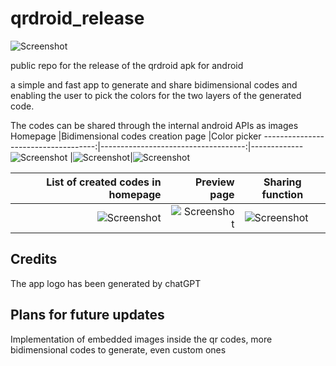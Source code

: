 # qrdroid_release
![Screenshot](./qrdroidlogo.png)

public repo for the release of the qrdroid apk for android

a simple and fast app to generate and share bidimensional codes and enabling the user to pick the colors for the
two layers of the generated code. 

The codes can be shared through the internal android APIs as images
Homepage                             |Bidimensional codes creation page    |Color picker
------------------------------------:|------------------------------------:|-------------
![Screenshot](./first_screen.png) |![Screenshot](./creation.png)|![Screenshot](./color_picker.png)

List of created codes in homepage    |Preview page                            |Sharing function
------------------------------------:|---------------------------------------------:|-------------
![Screenshot](./list.png)|![Screenshot](./preview.png)|![Screenshot](./sharing.png)


## Credits
 The app logo has been generated by chatGPT

## Plans for future updates
 Implementation of embedded images inside the qr codes, more bidimensional codes to generate, even custom ones
